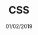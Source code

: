 ---
title: CSS
description: A list of useful patterns
type: cheatsheet
date: 01/02/2019
category: codes
---